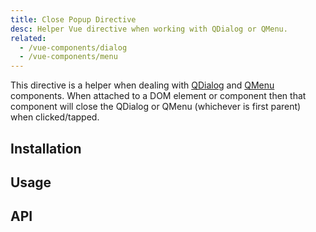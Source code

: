 ```yaml
---
title: Close Popup Directive
desc: Helper Vue directive when working with QDialog or QMenu.
related:
  - /vue-components/dialog
  - /vue-components/menu
---
```


This directive is a helper when dealing with [QDialog](/vue-components/dialog) and [QMenu](/vue-components/menu) components. When attached to a DOM element or component then that component will close the QDialog or QMenu (whichever is first parent) when clicked/tapped.

## Installation

<doc-installation directives="ClosePopup" />

## Usage

<doc-example title="With a QMenu" file="ClosePopup/Menu" />

<doc-example title="With a QDialog" file="ClosePopup/Dialog" />

## API
<doc-api file="ClosePopup" />


